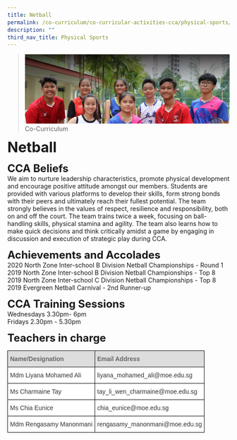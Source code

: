 ```yaml
---
title: Netball
permalink: /co-curriculum/co-curricular-activities-cca/physical-sports/netball
description: ""
third_nav_title: Physical Sports
---
```

>![](/images/About%20us.jpg)
>Co-Curriculum

**<font size=6>Netball</font>**

**<font size=5>CCA Beliefs</font>**<br>
We aim to nurture leadership characteristics, promote physical development and encourage positive attitude amongst our members. Students are provided with various platforms to develop their skills, form strong bonds with their peers and ultimately reach their fullest potential. The team strongly believes in the values of respect, resilience and responsibility, both on and off the court. The team trains twice a week, focusing on ball-handling skills, physical stamina and agility. The team also learns how to make quick decisions and think critically amidst a game by engaging in discussion and execution of strategic play during CCA. 

  
**<font size=5>Achievements and Accolades</font>**<br>
2020 North Zone Inter-school B Division Netball Championships - Round 1<br>
2019 North Zone Inter-school B Division Netball Championships - Top 8<br>
2019 North Zone Inter-school C Division Netball Championships - Top 8<br>
2019 Evergreen Netball Carnival - 2nd Runner-up

  
**<font size=5>CCA Training Sessions</font>**<br>
Wednesdays 3.30pm- 6pm<br>
Fridays 2.30pm - 5.30pm

**<font size=5>Teachers in charge</font>**<br>
<table style="border-collapse:collapse;border-spacing:0" class="tg"><thead><tr><th style="background-color:#DDD;border-color:black;border-style:solid;border-width:1px;color:#666;font-family:Arial, sans-serif;font-size:14px;font-weight:bold;overflow:hidden;padding:10px 5px;text-align:left;vertical-align:middle;word-break:normal"><span style="color:#666;background-color:#DDD">Name/Designation</span></th><th style="background-color:#DDD;border-color:black;border-style:solid;border-width:1px;color:#666;font-family:Arial, sans-serif;font-size:14px;font-weight:bold;overflow:hidden;padding:10px 5px;text-align:left;vertical-align:middle;word-break:normal"><span style="color:#666;background-color:#DDD">Email Address</span></th></tr></thead><tbody><tr><td style="background-color:#FFF;border-color:black;border-style:solid;border-width:1px;color:#333;font-family:Arial, sans-serif;font-size:14px;overflow:hidden;padding:10px 5px;text-align:left;vertical-align:middle;word-break:normal">Mdm Liyana Mohamed Ali</td><td style="background-color:#FFF;border-color:black;border-style:solid;border-width:1px;color:#333;font-family:Arial, sans-serif;font-size:14px;overflow:hidden;padding:10px 5px;text-align:left;vertical-align:middle;word-break:normal">liyana_mohamed_ali@moe.edu.sg </td></tr><tr><td style="background-color:#FFF;border-color:black;border-style:solid;border-width:1px;color:#333;font-family:Arial, sans-serif;font-size:14px;overflow:hidden;padding:10px 5px;text-align:left;vertical-align:middle;word-break:normal">Ms Charmaine Tay </td><td style="background-color:#FFF;border-color:black;border-style:solid;border-width:1px;color:#333;font-family:Arial, sans-serif;font-size:14px;overflow:hidden;padding:10px 5px;text-align:left;vertical-align:middle;word-break:normal">tay_li_wen_charmaine@moe.edu.sg </td></tr><tr><td style="background-color:#FFF;border-color:black;border-style:solid;border-width:1px;color:#333;font-family:Arial, sans-serif;font-size:14px;overflow:hidden;padding:10px 5px;text-align:left;vertical-align:middle;word-break:normal">Ms Chia Eunice</td><td style="background-color:#FFF;border-color:black;border-style:solid;border-width:1px;color:#333;font-family:Arial, sans-serif;font-size:14px;overflow:hidden;padding:10px 5px;text-align:left;vertical-align:middle;word-break:normal">chia_eunice@moe.edu.sg</td></tr><tr><td style="background-color:#FFF;border-color:black;border-style:solid;border-width:1px;color:#333;font-family:Arial, sans-serif;font-size:14px;overflow:hidden;padding:10px 5px;text-align:left;vertical-align:middle;word-break:normal">Mdm Rengasamy Manonmani</td><td style="background-color:#FFF;border-color:black;border-style:solid;border-width:1px;color:#333;font-family:Arial, sans-serif;font-size:14px;overflow:hidden;padding:10px 5px;text-align:left;vertical-align:middle;word-break:normal">rengasamy_manonmani@moe.edu.sg</td></tr></tbody></table>
